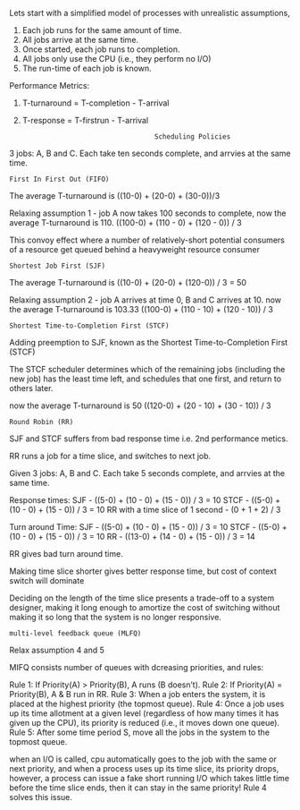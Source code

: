 Lets start with a simplified model of processes with unrealistic assumptions,

1. Each job runs for the same amount of time.
2. All jobs arrive at the same time.
3. Once started, each job runs to completion.
4. All jobs only use the CPU (i.e., they perform no I/O)
5. The run-time of each job is known.

Performance Metrics: 
1. T-turnaround = T-completion - T-arrival
2. T-response = T-firstrun - T-arrival

                                        Scheduling Policies

3 jobs: A, B and C. Each take ten seconds complete, and arrvies at the same time.


    First In First Out (FIFO)

The average T-turnaround is ((10-0) + (20-0) + (30-0))/3

Relaxing assumption 1 - job A now takes 100 seconds to complete, 
now the average T-turnaround  is 110. ((100-0) + (110 - 0) + (120 - 0)) / 3

This convoy effect where a number of relatively-short potential consumers of a resource get queued
behind a heavyweight resource consumer


    Shortest Job First (SJF)

The average T-turnaround is ((10-0) + (20-0) + (120-0)) / 3 = 50

Relaxing assumption 2 - job A arrives at time 0, B and C arrives at 10.
now the average T-turnaround is 103.33 ((100-0) + (110 - 10) + (120 - 10)) / 3


    Shortest Time-to-Completion First (STCF)

Adding preemption to SJF, known as the Shortest Time-to-Completion First (STCF)

The STCF scheduler determines which of the remaining jobs (including the new job) has the least time left, and schedules that one first, and return to others later.

now the average T-turnaround is 50 ((120-0) + (20 - 10) + (30 - 10)) / 3


    Round Robin (RR)

SJF and STCF suffers from bad response time i.e. 2nd performance metics.

RR runs a job for a time slice, and switches to next job.

Given 3 jobs: A, B and C. 
Each take 5 seconds complete, and arrvies at the same time.

Response times:
SJF - ((5-0) + (10 - 0) + (15 - 0)) / 3 = 10
STCF - ((5-0) + (10 - 0) + (15 - 0)) / 3 = 10
RR with a time slice of 1 second - (0 + 1 + 2) / 3

Turn around Time:
SJF - ((5-0) + (10 - 0) + (15 - 0)) / 3 = 10
STCF - ((5-0) + (10 - 0) + (15 - 0)) / 3 = 10
RR - ((13-0) + (14 - 0) + (15 - 0)) / 3 = 14

RR gives bad turn around time.

Making time slice shorter gives better response time, but cost of context switch will dominate

Deciding on the length of the time slice presents a trade-off to a system designer,
making it long enough to amortize the cost of switching without making it so long that the system is no longer responsive.


    multi-level feedback queue (MLFQ)

Relax assumption 4 and 5

MIFQ consists number of queues with dcreasing priorities, and rules:

Rule 1: If Priority(A) > Priority(B), A runs (B doesn’t).
Rule 2: If Priority(A) = Priority(B), A & B run in RR.
Rule 3: When a job enters the system, it is placed at the highest priority (the topmost queue).
Rule 4: Once a job uses up its time allotment at a given level 
(regardless of how many times it has given up the CPU), its priority is reduced (i.e., it moves down one queue).
Rule 5: After some time period S, move all the jobs in the system to the topmost queue.

when an I/O is called, cpu automatically goes to the job with the same or next priority,
and when a process uses up its time slice, its priority drops,
however, a process can issue a fake short running I/O which takes little time before the time slice ends,
then it can stay in the same priority! Rule 4 solves this issue.




